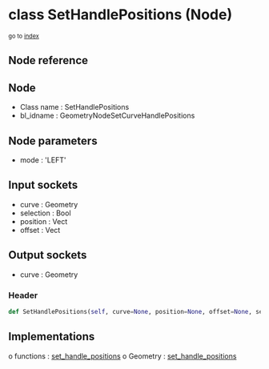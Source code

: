 # class SetHandlePositions (Node)

<sub>go to [index](/docs/index.md)</sub>

## Node reference

Node
----
 - Class name : SetHandlePositions
 - bl_idname : GeometryNodeSetCurveHandlePositions

Node parameters
---------------
 - mode : 'LEFT'

Input sockets
-------------
 - curve : Geometry
 - selection : Bool
 - position : Vect
 - offset : Vect

Output sockets
--------------
 - curve : Geometry

### Header

``` python
def SetHandlePositions(self, curve=None, position=None, offset=None, selection=None, mode='LEFT', node_label=None, node_color=None):
```

## Implementations

o functions : [set_handle_positions](#set_handle_positions)
o Geometry : [set_handle_positions](#set_handle_positions) 

